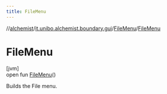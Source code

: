 ```yaml
---
title: FileMenu
---
```

//[alchemist](../../../index.html)/[it.unibo.alchemist.boundary.gui](../index.html)/[FileMenu](index.html)/[FileMenu](-file-menu.html)



# FileMenu



[jvm]\
open fun [FileMenu](-file-menu.html)()



Builds the File menu.




